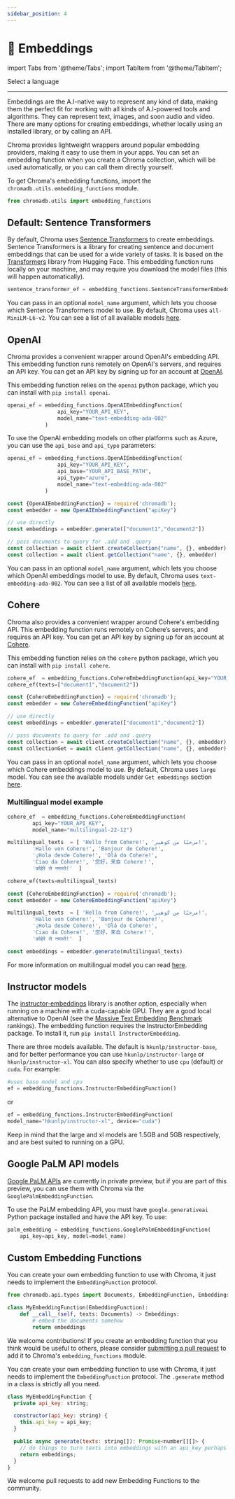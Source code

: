```yaml
---
sidebar_position: 4
---
```


# 🧬 Embeddings

import Tabs from '@theme/Tabs';
import TabItem from '@theme/TabItem';

<div class="select-language">Select a language</div>

<Tabs queryString groupId="lang">
<TabItem value="py" label="Python"></TabItem>
<TabItem value="js" label="JavaScript"></TabItem>
</Tabs>

***

Embeddings are the A.I-native way to represent any kind of data, making them the perfect fit for working with all kinds of A.I-powered tools and algorithms. They can represent text, images, and soon audio and video. There are many options for creating embeddings, whether locally using an installed library, or by calling an API.

Chroma provides lightweight wrappers around popular embedding providers, making it easy to use them in your apps. You can set an embedding function when you create a Chroma collection, which will be used automatically, or you can call them directly yourself.

<Tabs queryString groupId="lang" className="hideTabSwitcher">

<TabItem value="py" label="Python">

To get Chroma's embedding functions, import the `chromadb.utils.embedding_functions` module.

```python
from chromadb.utils import embedding_functions
```


## Default: Sentence Transformers

By default, Chroma uses [Sentence Transformers](https://www.sbert.net/) to create embeddings. Sentence Transformers is a library for creating sentence and document embeddings that can be used for a wide variety of tasks. It is based on the [Transformers](https://huggingface.co/transformers/) library from Hugging Face. This embedding function runs locally on your machine, and may require you download the model files (this will happen automatically).

```python
sentence_transformer_ef = embedding_functions.SentenceTransformerEmbeddingFunction(model_name="all-MiniLM-L6-v2")
```

You can pass in an optional `model_name` argument, which lets you choose which Sentence Transformers model to use. By default, Chroma uses `all-MiniLM-L6-v2`. You can see a list of all available models [here](https://www.sbert.net/docs/pretrained_models.html).

</TabItem>
<TabItem value="js" label="JavaScript">



</TabItem>
</Tabs>



## OpenAI

Chroma provides a convenient wrapper around OpenAI's embedding API. This embedding function runs remotely on OpenAI's servers, and requires an API key. You can get an API key by signing up for an account at [OpenAI](https://openai.com/api/).

<Tabs queryString groupId="lang" className="hideTabSwitcher">
<TabItem value="py" label="Python">

This embedding function relies on the `openai` python package, which you can install with `pip install openai`.

```python
openai_ef = embedding_functions.OpenAIEmbeddingFunction(
                api_key="YOUR_API_KEY",
                model_name="text-embedding-ada-002"
            )
```

To use the OpenAI embedding models on other platforms such as Azure, you can use the `api_base` and `api_type` parameters: 
```python
openai_ef = embedding_functions.OpenAIEmbeddingFunction(
                api_key="YOUR_API_KEY",
                api_base="YOUR_API_BASE_PATH",
                api_type="azure",
                model_name="text-embedding-ada-002"
            )
```

</TabItem>
<TabItem value="js" label="JavaScript">

```javascript
const {OpenAIEmbeddingFunction} = require('chromadb');
const embedder = new OpenAIEmbeddingFunction("apiKey")

// use directly 
const embeddings = embedder.generate(["document1","document2"])

// pass documents to query for .add and .query
const collection = await client.createCollection("name", {}, embedder)
const collection = await client.getCollection("name", {}, embedder)
```

</TabItem>

</Tabs>


You can pass in an optional `model_name` argument, which lets you choose which OpenAI embeddings model to use. By default, Chroma uses `text-embedding-ada-002`. You can see a list of all available models [here](https://platform.openai.com/docs/guides/embeddings/what-are-embeddings).

## Cohere

Chroma also provides a convenient wrapper around Cohere's embedding API. This embedding function runs remotely on Cohere’s servers, and requires an API key. You can get an API key by signing up for an account at [Cohere](https://dashboard.cohere.ai/welcome/register).

<Tabs queryString groupId="lang" className="hideTabSwitcher">
<TabItem value="py" label="Python">

This embedding function relies on the `cohere` python package, which you can install with `pip install cohere`.

```python
cohere_ef  = embedding_functions.CohereEmbeddingFunction(api_key="YOUR_API_KEY",  model_name="large")
cohere_ef(texts=["document1","document2"])
```

</TabItem>
<TabItem value="js" label="JavaScript">

```javascript
const {CohereEmbeddingFunction} = require('chromadb');
const embedder = new CohereEmbeddingFunction("apiKey")

// use directly 
const embeddings = embedder.generate(["document1","document2"])

// pass documents to query for .add and .query
const collection = await client.createCollection("name", {}, embedder)
const collectionGet = await client.getCollection("name", {}, embedder)
```

</TabItem>

</Tabs>



You can pass in an optional `model_name` argument, which lets you choose which Cohere embeddings model to use. By default, Chroma uses `large` model. You can see the available models under `Get embeddings` section [here](https://docs.cohere.ai/reference/embed).

### Multilingual model example

<Tabs queryString groupId="lang" className="hideTabSwitcher">
<TabItem value="py" label="Python">

```python
cohere_ef  = embedding_functions.CohereEmbeddingFunction(
        api_key="YOUR_API_KEY", 
        model_name="multilingual-22-12")

multilingual_texts  = [ 'Hello from Cohere!', 'مرحبًا من كوهير!', 
        'Hallo von Cohere!', 'Bonjour de Cohere!', 
        '¡Hola desde Cohere!', 'Olá do Cohere!', 
        'Ciao da Cohere!', '您好，来自 Cohere！',
        'कोहेरे से नमस्ते!'  ]

cohere_ef(texts=multilingual_texts)

```

</TabItem>
<TabItem value="js" label="JavaScript">

```javascript
const {CohereEmbeddingFunction} = require('chromadb');
const embedder = new CohereEmbeddingFunction("apiKey")

multilingual_texts  = [ 'Hello from Cohere!', 'مرحبًا من كوهير!', 
        'Hallo von Cohere!', 'Bonjour de Cohere!', 
        '¡Hola desde Cohere!', 'Olá do Cohere!', 
        'Ciao da Cohere!', '您好，来自 Cohere！',
        'कोहेरे से नमस्ते!'  ]

const embeddings = embedder.generate(multilingual_texts)

```


</TabItem>

</Tabs>



For more information on multilingual model you can read [here](https://docs.cohere.ai/docs/multilingual-language-models).

## Instructor models

The [instructor-embeddings](https://github.com/HKUNLP/instructor-embedding) library is another option, especially when running on a machine with a cuda-capable GPU. They are a good local alternative to OpenAI (see the [Massive Text Embedding Benchmark](https://huggingface.co/blog/mteb) rankings).  The embedding function requires the InstructorEmbedding package. To install it, run ```pip install InstructorEmbedding```.

There are three models available. The default is `hkunlp/instructor-base`, and for better performance you can use `hkunlp/instructor-large` or `hkunlp/instructor-xl`. You can also specify whether to use `cpu` (default) or `cuda`. For example:

```python
#uses base model and cpu
ef = embedding_functions.InstructorEmbeddingFunction() 
```
or
```python
ef = embedding_functions.InstructorEmbeddingFunction(
model_name="hkunlp/instructor-xl", device="cuda")
```
Keep in mind that the large and xl models are 1.5GB and 5GB respectively, and are best suited to running on a GPU.

## Google PaLM API models

[Google PaLM APIs](https://developers.googleblog.com/2023/03/announcing-palm-api-and-makersuite.html) are currently in private preview, but if you are part of this preview, you can use them with Chroma via the `GooglePalmEmbeddingFunction`.

To use the PaLM embedding API, you must have `google.generativeai` Python package installed and have the API key. To use:

```python
palm_embedding = embedding_functions.GooglePalmEmbeddingFunction(
    api_key=api_key, model=model_name)

```

## Custom Embedding Functions

<Tabs queryString groupId="lang" className="hideTabSwitcher">
<TabItem value="py" label="Python">

You can create your own embedding function to use with Chroma, it just needs to implement the `EmbeddingFunction` protocol.

```python
from chromadb.api.types import Documents, EmbeddingFunction, Embeddings

class MyEmbeddingFunction(EmbeddingFunction):
    def __call__(self, texts: Documents) -> Embeddings:
        # embed the documents somehow
        return embeddings
```

We welcome contributions! If you create an embedding function that you think would be useful to others, please consider [submitting a pull request](https://github.com/chroma-core/chroma) to add it to Chroma's `embedding_functions` module.


</TabItem>
<TabItem value="js" label="JavaScript">

You can create your own embedding function to use with Chroma, it just needs to implement the `EmbeddingFunction` protocol. The `.generate` method in a class is strictly all you need.

```javascript
class MyEmbeddingFunction {
  private api_key: string;

  constructor(api_key: string) {
    this.api_key = api_key;
  }

  public async generate(texts: string[]): Promise<number[][]> {
    // do things to turn texts into embeddings with an api_key perhaps
    return embeddings;
  }
}
```

</TabItem>

</Tabs>

We welcome pull requests to add new Embedding Functions to the community.

